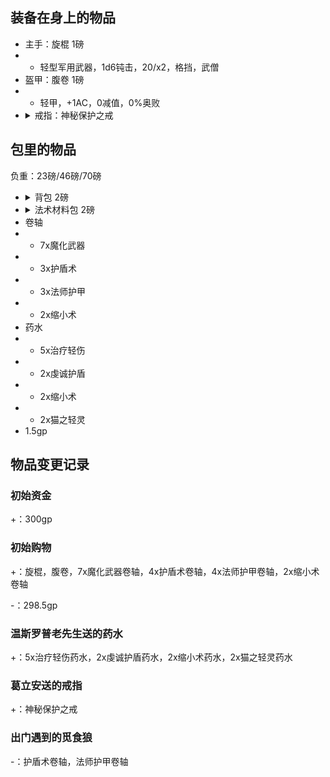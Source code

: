 ## 装备在身上的物品

- 主手：旋棍 1磅
- - 轻型军用武器，1d6钝击，20/x2，格挡，武僧
- 盔甲：腹卷 1磅
- - 轻甲，+1AC，0减值，0%奥败
- <details><summary>戒指：神秘保护之戒</summary>在佩戴者死亡时，开始引导释放法术"生命之息"，法术立即开始，但在10轮后才生效。使用一次后摧毁。</details>

<!-- 锥剑跟重剑一样长，但它被设计用来刺击。它的“剑刃”就是一根三棱锥刺，有的时候甚至会做成六棱。就像重剑一样，锥剑经过异种武器训练可以单手使用，但它同样也可以当做双手军用武器来使用。单手持用时，就视为单手武器；双手持用时，就视为双手武器。当你擅长单手使用锥剑，则在使用符合体型的锥剑时，无论单手持用还是双手持用，无论它不是轻型武器，都可以将武器娴熟专长适用于锥剑上，即用敏捷代替力量来计算攻击。军用武器，2d4穿刺，18-20/x2 -->

## 包里的物品

负重：23磅/46磅/70磅

- <details><summary>背包 2磅</summary>这种皮革背包有一个大口袋，可用扣带关闭，可容纳约2立方英尺的物品。有些背包在侧面会有一个或多个小口袋。</details>
- <details><summary>法术材料包 2磅</summary>这枚小皮包里准备了你所有法术所需的施法材料和器材，不过并不包含更加昂贵的法术材料，神术法器和体积无法装入皮包的材料。大多数法术材料包都是防水的，并且可以挎在腰上或挂在胸带上。</details>
- 卷轴
- - 7x魔化武器
- - 3x护盾术
- - 3x法师护甲
- - 2x缩小术
- 药水
- - 5x治疗轻伤
- - 2x虔诚护盾
- - 2x缩小术
- - 2x猫之轻灵
- 1.5gp

## 物品变更记录

### 初始资金

+：300gp

### 初始购物

+：旋棍，腹卷，7x魔化武器卷轴，4x护盾术卷轴，4x法师护甲卷轴，2x缩小术卷轴

-：298.5gp

### 温斯罗普老先生送的药水

+：5x治疗轻伤药水，2x虔诚护盾药水，2x缩小术药水，2x猫之轻灵药水

### 葛立安送的戒指

+：神秘保护之戒

### 出门遇到的觅食狼

-：护盾术卷轴，法师护甲卷轴